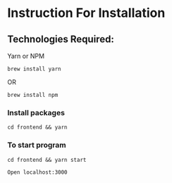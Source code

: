 # Instruction For Installation


## Technologies Required:

Yarn or NPM

```
brew install yarn
```
OR
```$xslt
brew install npm
```
### Install packages
```
cd frontend && yarn
```

### To start program

```
cd frontend && yarn start
```
```$xslt
Open localhost:3000
```

